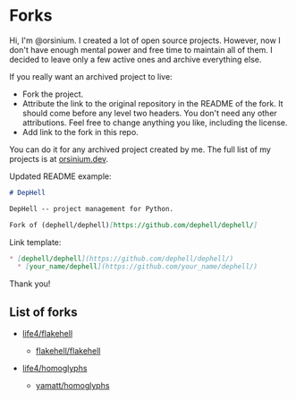 # Forks

Hi, I'm @orsinium. I created a lot of open source projects. However, now I don't have enough mental power and free time to maintain all of them. I decided to leave only a few active ones and archive everything else.

If you really want an archived project to live:

* Fork the project.
* Attribute the link to the original repository in the README of the fork. It should come before any level two headers. You don't need any other attributions. Feel free to change anything you like, including the license.
* Add link to the fork in this repo.

You can do it for any archived project created by me. The full list of my projects is at [orsinium.dev](https://orsinium.dev/projects.html).

Updated README example:

```markdown
# DepHell

DepHell -- project management for Python.

Fork of (dephell/dephell)[https://github.com/dephell/dephell/]
```

Link template:

```markdown
* [dephell/dephell](https://github.com/dephell/dephell/)
  * [your_name/dephell](https://github.com/your_name/dephell/)
```

Thank you!

## List of forks

* [life4/flakehell](https://github.com/life4/flakehell)
  * [flakehell/flakehell](https://github.com/flakehell/flakehell)

* [life4/homoglyphs](https://github.com/life4/homoglyphs)
  * [yamatt/homoglyphs](https://github.com/yamatt/homoglyphs)
